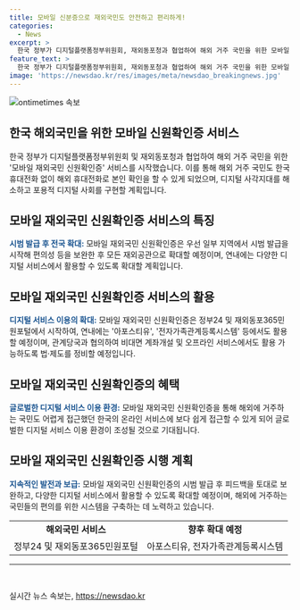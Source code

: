 ```yaml
---
title: 모바일 신분증으로 재외국민도 안전하고 편리하게!
categories:
  - News
excerpt: >
  한국 정부가 디지털플랫폼정부위원회, 재외동포청과 협업하여 해외 거주 국민을 위한 모바일 재외국민 신원확인증 서비스를 시작한다. 이를 통해 해외 거주 국민들은 한국 휴대전화 없이도 본인확인이 가능하며, 디지털 사각지대를 해소하고 포용적 디지털 사회를 구현할 계획이다. 해당 서비스는 연내 금융서비스와 오프라인 서비스에서도 활용될 예정이다.
feature_text: >
  한국 정부가 디지털플랫폼정부위원회, 재외동포청과 협업하여 해외 거주 국민을 위한 모바일 재외국민 신원확인증 서비스를 시작한다. 이를 통해 해외 거주 국민들은 한국 휴대전화 없이도 본인확인이 가능하며, 디지털 사각지대를 해소하고 포용적 디지털 사회를 구현할 계획이다. 해당 서비스는 연내 금융서비스와 오프라인 서비스에서도 활용될 예정이다.
image: 'https://newsdao.kr/res/images/meta/newsdao_breakingnews.jpg'
---
```


<p><img src="https://newsdao.kr/res/images/meta/newsdao_breakingnews.jpg" alt="ontimetimes 속보" /></p>

<h2 data-ke-size="size26">한국 해외국민을 위한 모바일 신원확인증 서비스</h2>

<p data-ke-size="size16">한국 정부가 디지털플랫폼정부위원회 및 재외동포청과 협업하여 해외 거주 국민을 위한 '모바일 재외국민 신원확인증' 서비스를 시작했습니다. 이를 통해 해외 거주 국민도 한국 휴대전화 없이 해외 휴대전화로 본인 확인을 할 수 있게 되었으며, 디지털 사각지대를 해소하고 포용적 디지털 사회를 구현할 계획입니다.</p>

<h2 data-ke-size="size24">모바일 재외국민 신원확인증 서비스의 특징</h2>

<p data-ke-size="size16"><b><span style="color: #1a5490;">시범 발급 후 전국 확대:</span></b> 모바일 재외국민 신원확인증은 우선 일부 지역에서 시범 발급을 시작해 편의성 등을 보완한 후 모든 재외공관으로 확대할 예정이며, 연내에는 다양한 디지털 서비스에서 활용할 수 있도록 확대할 계획입니다.</p>

<h2 data-ke-size="size24">모바일 재외국민 신원확인증 서비스의 활용</h2>

<p data-ke-size="size16"><b><span style="color: #1a5490;">디지털 서비스 이용의 확대:</span></b> 모바일 재외국민 신원확인증은 정부24 및 재외동포365민원포털에서 시작하여, 연내에는 '아포스티유', '전자가족관계등록시스템' 등에서도 활용할 예정이며, 관계당국과 협의하여 비대면 계좌개설 및 오프라인 서비스에서도 활용 가능하도록 법·제도를 정비할 예정입니다.</p>

<h2 data-ke-size="size24">모바일 재외국민 신원확인증의 혜택</h2>

<p data-ke-size="size16"><b><span style="color: #1a5490;">글로벌한 디지털 서비스 이용 환경:</span></b> 모바일 재외국민 신원확인증을 통해 해외에 거주하는 국민도 어렵게 접근했던 한국의 온라인 서비스에 보다 쉽게 접근할 수 있게 되어 글로벌한 디지털 서비스 이용 환경이 조성될 것으로 기대됩니다.</p>

<h2 data-ke-size="size24">모바일 재외국민 신원확인증 시행 계획</h2>

<p data-ke-size="size16"><b><span style="color: #1a5490;">지속적인 발전과 보급:</span></b> 모바일 재외국민 신원확인증의 시범 발급 후 피드백을 토대로 보완하고, 다양한 디지털 서비스에서 활용할 수 있도록 확대할 예정이며, 해외에 거주하는 국민들의 편의를 위한 시스템을 구축하는 데 노력하고 있습니다.</p>

<table>
    <tbody>
        <tr>
            <td style="text-align: center; height: 17px;"><b>해외국민 서비스</b></td>
            <td style="text-align: center; height: 17px;"><b>향후 확대 예정</b></td>
        </tr>
        <tr>
            <td style="text-align: center; height: 17px;">정부24 및 재외동포365민원포털</td>
            <td style="text-align: center; height: 17px;">아포스티유, 전자가족관계등록시스템</td>
        </tr>
    </tbody>
</table>

<hr>

<p data-ke-size="size16">&nbsp;</p>
실시간 뉴스 속보는, <a href="https://newsdao.kr" rel="dofollow">https://newsdao.kr</a>



